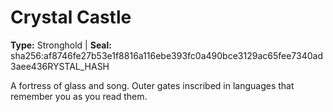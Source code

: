 # Crystal Castle

**Type:** Stronghold | **Seal:** sha256:af8746fe27b53e1f8816a116ebe393fc0a490bce3129ac65fee7340ad3aee436RYSTAL_HASH

A fortress of glass and song. Outer gates inscribed in languages that remember you as you read them.
